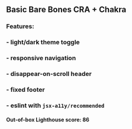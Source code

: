 ## Basic Bare Bones CRA + Chakra

### Features:

### - light/dark theme toggle

### - responsive navigation

### - disappear-on-scroll header

### - fixed footer

### - eslint with `jsx-a11y/recommended`

#### Out-of-box Lighthouse score: 86

